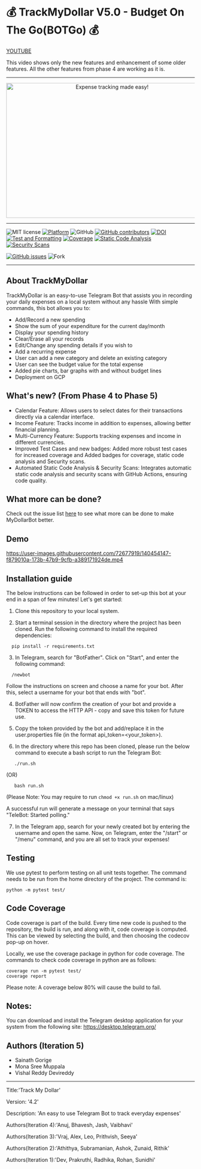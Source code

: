 # 💰 TrackMyDollar V5.0 - Budget On The Go(BOTGo) 💰

[YOUTUBE](https://youtu.be/h11X3BS5dg0?si=Zv__BysvKomxM2hD)

This video shows only the new features and enhancement of some older features. All the other features from phase 4 are working as it is.
<hr>
<p align="center">
<a><img  height=360 width=550 
  src="https://github.com/sainath199/MyDollarBot/blob/main/docs/trackmydollar.png" alt="Expense tracking made easy!"></a>
</p>
<hr>

![MIT license](https://img.shields.io/badge/License-MIT-green.svg)
[![Platform](https://img.shields.io/badge/Platform-Telegram-blue)](https://desktop.telegram.org/)
![GitHub](https://img.shields.io/badge/Language-Python-blue.svg)
[![GitHub contributors](https://img.shields.io/github/contributors/anuj672/MyDollarBot-BOTGo)](https://github.com/anuj672/MyDollarBot-BOTGo/graphs/contributors)
[![DOI](https://zenodo.org/badge/DOI/10.5281/zenodo.10023576.svg)](https://doi.org/10.5281/zenodo.10023576)
[![Test and Formatting](https://github.com/anuj672/MyDollarBot-BOTGo/actions/workflows/test.yml/badge.svg)](https://github.com/anuj672/MyDollarBot-BOTGo/actions/workflows/test.yml)
[![Coverage](https://img.shields.io/endpoint?url=https://gist.githubusercontent.com/sainath199/f90d8ff63781978b73c28561177358b3/raw/coverage.json)](https://github.com/sainath199/MyDollarBot-BOTGo/actions/workflows/test.yml)
[![Static Code Analysis](https://img.shields.io/endpoint?url=https://gist.githubusercontent.com/sainath199/6e6740fb4d21afa29af5a1eba71cedba/raw/Static_code_analysis.json)](https://github.com/sainath199/MyDollarBot-BOTGo/actions/workflows/test.yml)
[![Security Scans](https://img.shields.io/endpoint?url=https://gist.githubusercontent.com/sainath199/e9d969e042f2cc3e639dbac2a074ba92/raw/Security_scan.json)](https://github.com/sainath199/MyDollarBot-BOTGo/actions/workflows/test.yml)


<!-- [![codecov](https://codecov.io/gh/sak007/MyDollarBot-BOTGo/branch/main/graph/badge.svg?token=5AYMR8MNMP)](https://codecov.io/gh/sak007/MyDollarBot-BOTGo) -->
[![GitHub issues](https://img.shields.io/github/issues/sainath199/MyDollarBot-BOTGo)](https://github.com/sainath199/MyDollarBot-BOTGo/issues)
![Fork](https://img.shields.io/github/forks/anuj672/MyDollarBot-BOTGo)

<hr>

## About TrackMyDollar

TrackMyDollar is an easy-to-use Telegram Bot that assists you in recording your daily expenses on a local system without any hassle 
With simple commands, this bot allows you to:
- Add/Record a new spending
- Show the sum of your expenditure for the current day/month
- Display your spending history
- Clear/Erase all your records
- Edit/Change any spending details if you wish to
- Add a recurring expense 
- User can add a new category and delete an existing category 
- User can see the budget value for the total expense 
- Added pie charts, bar graphs with and without budget lines 
- Deployment on GCP 

## What's new? (From Phase 4 to Phase 5)

- Calendar Feature: Allows users to select dates for their transactions directly via a calendar interface.
- Income Feature: Tracks income in addition to expenses, allowing better financial planning.
- Multi-Currency Feature: Supports tracking expenses and income in different currencies.
- Improved Test Cases and new badges: Added more robust test cases for increased coverage and Added badges for coverage, static code analysis and Security scans.
- Automated Static Code Analysis & Security Scans: Integrates automatic static code analysis and security scans with GitHub Actions, ensuring code quality.


## What more can be done?
Check out the issue list [here](https://github.com/sainath199/MyDollarBot-BOTGo/issues) to see what more can be done to make MyDollarBot better. 

## Demo

https://user-images.githubusercontent.com/72677919/140454147-f879010a-173b-47b9-9cfb-a389171924de.mp4

## Installation guide

The below instructions can be followed in order to set-up this bot at your end in a span of few minutes! Let's get started:

1. Clone this repository to your local system.

2. Start a terminal session in the directory where the project has been cloned. Run the following command to install the required dependencies:
```
  pip install -r requirements.txt
```

3. In Telegram, search for "BotFather". Click on "Start", and enter the following command:
```
  /newbot
```
Follow the instructions on screen and choose a name for your bot. After this, select a username for your bot that ends with "bot".

4. BotFather will now confirm the creation of your bot and provide a TOKEN to access the HTTP API - copy and save this token for future use.

5. Copy the token provided by the bot and add/replace it in the user.properties file (in the format api_token=<your_token>).

6. In the directory where this repo has been cloned, please run the below command to execute a bash script to run the Telegram Bot:
```
   ./run.sh
```
(OR)
```
   bash run.sh
```

(Please Note: You may require to run `chmod +x run.sh` on mac/linux)

A successful run will generate a message on your terminal that says "TeleBot: Started polling." 

7. In the Telegram app, search for your newly created bot by entering the username and open the same. Now, on Telegram, enter the "/start" or "/menu" command, and you are all set to track your expenses!

## Testing

We use pytest to perform testing on all unit tests together. The command needs to be run from the home directory of the project. The command is:
```
python -m pytest test/
```

## Code Coverage

Code coverage is part of the build. Every time new code is pushed to the repository, the build is run, and along with it, code coverage is computed. This can be viewed by selecting the build, and then choosing the codecov pop-up on hover.

Locally, we use the coverage package in python for code coverage. The commands to check code coverage in python are as follows:

```
coverage run -m pytest test/
coverage report
```

Please note: A coverage below 80% will cause the build to fail.

## Notes:
You can download and install the Telegram desktop application for your system from the following site: https://desktop.telegram.org/

## Authors (Iteration 5)
- Sainath Gorige
- Mona Sree Muppala
- Vishal Reddy Devireddy
  
<hr>
<p>Title:'Track My Dollar'</p>
<p>Version: '4.2'</p>
<p>Description: 'An easy to use Telegram Bot to track everyday expenses'</p>
<p>Authors(Iteration 4):'Anuj, Bhavesh, Jash, Vaibhavi'</p>
<p>Authors(Iteration 3):'Vraj, Alex, Leo, Prithvish, Seeya'</p>
<p>Authors(Iteration 2):'Athithya, Subramanian, Ashok, Zunaid, Rithik'</p>
<p>Authors(Iteration 1):'Dev, Prakruthi, Radhika, Rohan, Sunidhi'</p>
